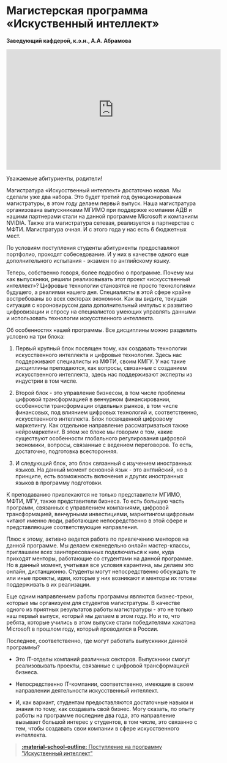 # Магистерская программа «Искуственный интеллект»

**Заведующий кафдерой, к.э.н., А.А. Абрамова**

<iframe width="560" height="315" src="https://www.youtube.com/embed/OQmBr603Z6A" frameborder="0" allow="accelerometer; autoplay; encrypted-media; gyroscope; picture-in-picture" allowfullscreen></iframe>

Уважаемые абитуриенты, родители!

Магистратура «Искусственный интеллект» достаточно новая. Мы сделали уже
два набора. Это будет третий год функционирования магистратуры, в этом
году делаем первый выпуск. Наша магистратура  организована выпускниками МГИМО при поддержке компании АДВ и нашими партнерами стали на данной программе Microsoft и компаниям NVIDIA. Также эта магистратура сетевая, реализуется в партнерстве с МФТИ. Магистратура очная. И с этого года у нас есть 6 бюджетных мест.

По условиям поступления студенты абитуриенты предоставляют портфолио,
проходят собеседование. И у них в качестве одного еще дополнительного
испытания - экзамен по английскому языку.

Теперь, собственно говоря, более подробно о программе. Почему мы как
выпускники, решили реализовывать этот проект «искусственный интеллект»?
Цифровые технологии становятся не просто технологиями будущего, а
реалиями нашего дня. Специалисты в этой сфере крайне востребованы во
всех секторах экономики. Как вы видите, текущая ситуация с короновирусом
дала дополнительный импульс к развитию цифровизации и спросу на
специалистов умеющих управлять данными и использовать технологии
искусственного интеллекта.

Об особенностях нашей программы. Все дисциплины можно разделить условно
на три блока:

1.  Первый крупный блок посвящен тому, как создавать технологии
    искусственного интеллекта и цифровые технологии. Здесь нас
    поддерживают специалисты из МФТИ, своим КМГУ. У нас такие дисциплины
    преподаются, как вопросы, связанные с созданием искусственного
    интеллекта, здесь нас поддерживают эксперты из индустрии в том
    числе.

2.  Второй блок - это управление бизнесом, в том числе проблемы
    цифровой трансформацией в венчурном финансировании, особенности
    трансформации отдельных рынков, в том числе финансовых, под влиянием
    цифровых технологий и, соответственно, искусственного интеллекта.
    Блок посвященной цифровому маркетингу. Как отдельное направление
    рассматриваться также нейромаркетинг. В этом же блоке мы говорим о
    том, какие существуют особенности глобального регулирования цифровой
    экономики, вопросы, связанные с ведением переговоров. То есть,
    достаточно, подготовка всесторонняя.

3.  И следующий блок, это блок связанный с изучением иностранных языков.
    На данный момент основной язык - это английский, но в принципе,
    есть возможность включения и других иностранных языков в программу
    подготовки.

К преподаванию привлекаются не только представители МГИМО, МФТИ, МГУ,
также представители бизнеса. То есть большую часть программ, связанных с
управлением компаниями, цифровой трансформацией, венчурными
инвестициями, маркетингом цифровым читают именно люди, работающие
непосредственно в этой сфере и представляющие соответствующие
направления.

Плюс к этому, активно ведется работа по привлечению менторов на данной
программе. Мы делаем еженедельно онлайн мастер-классы, приглашаем всех заинтересованных
подключаться к ним, куда приходят менторы, работающие со студентами на
данной программе. Но в данный момент, учитывая все условия карантина, мы
делаем это онлайн, дистанционно. Студенты могут непосредственно обсуждать те или иные проекты, идеи, которые у них возникают и менторы их готовы поддерживать в их
реализации.

Еще одним направлением работы программы являются бизнес-треки, которые
мы организуем для студентов  магистратуры. В качестве одного из
приятных результатов работы магистратуры - это не только наш первый
выпуск, который мы делаем в этом году. Но и то, что ребята, которые
учились в этом выпуске стали победителями хакатона Microsoft в прошлом
году, который проводился в России.

Последнее, соответственно, где могут работать выпускники данной
программы?

-   Это IT-отделы компаний различных секторов. Выпускники смогут
    реализовывать проекты, связанные с цифровой трансформацией бизнеса.

-   Непосредственно IT-компании, соответственно, имеющие в своем
    направлении деятельности искусственный интеллект.

-   И, как вариант, студентам предоставляются достаточные навыки и
    знания по тому, как создавать свой бизнес. Могу сказать, по опыту
    работы на программе последние два года, это направление вызывает
    большой интерес у студентов, в том числе, это связанно с тем, чтобы
    создавать свои компании в сфере искусственного интеллекта.

> [**:material-school-outline:** Поступление на программу "Искуственный интеллект"](https://ai.mgimo.ru)

